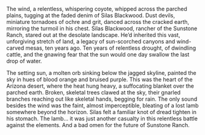 The wind, a relentless, whispering coyote, whipped across the parched plains, tugging at the faded denim of Silas Blackwood.  Dust devils, miniature tornadoes of ochre and grit, danced across the cracked earth, mirroring the turmoil in his chest.  Silas Blackwood, rancher of the Sunstone Ranch, stared out at the desolate landscape.  He’d inherited this vast, unforgiving stretch of land, a legacy of sun-scorched canyons and wind-carved mesas, ten years ago.  Ten years of relentless drought, of dwindling cattle, and the gnawing fear that the sun would one day swallow the last drop of water.

The setting sun, a molten orb sinking below the jagged skyline, painted the sky in hues of blood orange and bruised purple.  This was the heart of the Arizona desert, where the heat hung heavy, a suffocating blanket over the parched earth.  Broken, skeletal trees clawed at the sky, their gnarled branches reaching out like skeletal hands, begging for rain.  The only sound besides the wind was the faint, almost imperceptible, bleating of a lost lamb somewhere beyond the horizon.  Silas felt a familiar knot of dread tighten in his stomach.  The lamb... it was just another casualty in this relentless battle against the elements.  And a bad omen for the future of Sunstone Ranch.
